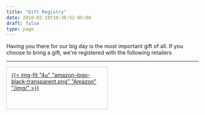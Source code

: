 ```yaml
---
title: "Gift Registry"
date: 2018-02-18T10:38:52-05:00
draft: false
type: page
---
```


Having you there for our big day is the most important gift of all. If you choose to bring a gift, we're registered with the following retailers

<hr>

<a href="https://www.amazon.com/wedding/mayghen-elliott-will-tatum-alton-september-2018/registry/368CUJAL92VY8?&_encoding=UTF8&tag=willandmayghe-20&linkCode=ur2&linkId=e2eed96ea9ef15a5bc78e8ae2e7f4fe3&camp=1789&creative=9325" target="_blank">
  <div style="height: 86px; width:240px; border: solid 1px rgba(160,160,160,0.5); padding: 12px">
    {{< img-fit
        "4u" "amazon-logo-black-transparent.png" "Amazon"
        "/img/" >}}
  </div>
</a>